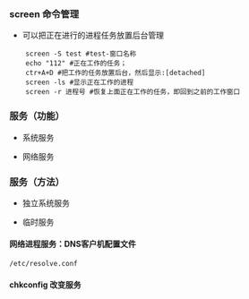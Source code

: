 ### screen 命令管理
- 可以把正在进行的进程任务放置后台管理
```angular2html
    screen -S test #test-窗口名称
    echo "112" #正在工作的任务；
    ctr+A+D #把工作的任务放置后台，然后显示:[detached]
    screen -ls #显示正在工作的进程
    screen -r 进程号 #恢复上面正在工作的任务，即回到之前的工作窗口
```
### 服务（功能）
- 系统服务

- 网络服务

### 服务（方法）
- 独立系统服务

- 临时服务

#### 网络进程服务：DNS客户机配置文件
`/etc/resolve.conf `
#### chkconfig 改变服务
